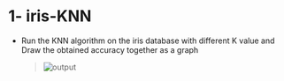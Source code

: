 # 1- iris-KNN
- Run the KNN algorithm on the iris database with different K value and Draw the obtained accuracy together as a graph
  >![output](https://user-images.githubusercontent.com/88179607/152173160-48d96d83-e651-42cb-93ce-0ad748256eed.png)
